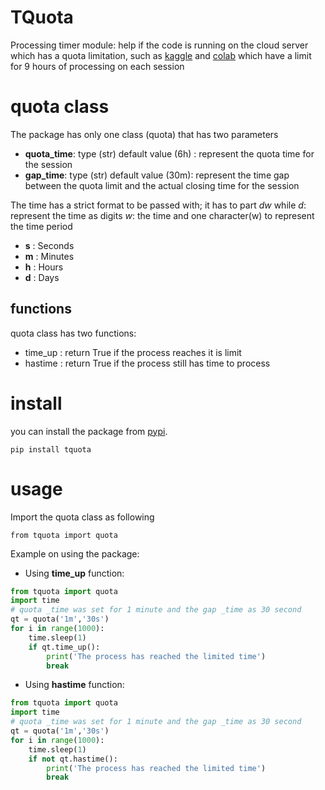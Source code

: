 

# TQuota
Processing timer module: help if the code is running on the  cloud server which has a quota limitation, such as [kaggle](https://www.kaggle.com/) and [colab](https://colab.research.google.com/) which have a limit for 9 hours of processing on each session

# quota class
The package has only one class (quota) that has two parameters
* **quota_time**: type (str) default value (6h) : represent the quota time for the session
* **gap_time**: type (str) default value (30m): represent the time gap between the quota limit and the actual closing time for the session

The time has a strict format to be passed with; it has to part *dw* while
*d*: represent the time as digits
*w*: the time and one character(w) to represent the time period
 - **s** : Seconds
 - **m** : Minutes
 - **h** : Hours
 - **d** : Days

## functions

quota class has two functions:
  * time_up : return True if the process reaches it is limit
  * hastime : return True if the process still has time to process
   
# install
you can install the package from [pypi](https://pypi.org/project/tquota).

    pip install tquota


# usage
Import the quota class as following

    from tquota import quota

Example on using the package:

 - Using **time_up** function:
```python
from tquota import quota
import time
# quota _time was set for 1 minute and the gap _time as 30 second
qt = quota('1m','30s')
for i in range(1000):
    time.sleep(1)
    if qt.time_up():
        print('The process has reached the limited time')
        break
```
 - Using **hastime** function:
```python
from tquota import quota
import time
# quota _time was set for 1 minute and the gap _time as 30 second
qt = quota('1m','30s')
for i in range(1000):
    time.sleep(1)
    if not qt.hastime():
        print('The process has reached the limited time')
        break
```